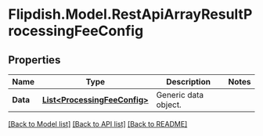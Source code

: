 # Flipdish.Model.RestApiArrayResultProcessingFeeConfig
## Properties

Name | Type | Description | Notes
------------ | ------------- | ------------- | -------------
**Data** | [**List&lt;ProcessingFeeConfig&gt;**](ProcessingFeeConfig.md) | Generic data object. | 

[[Back to Model list]](../README.md#documentation-for-models) [[Back to API list]](../README.md#documentation-for-api-endpoints) [[Back to README]](../README.md)

